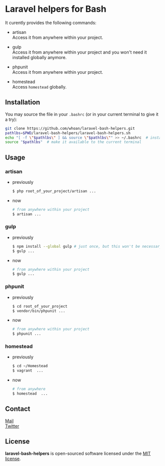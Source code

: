 Laravel helpers for Bash
========================

It curently provides the following commands:

- artisan  
    Access it from anywhere within your project.

- gulp  
    Access it from anywhere within your project and you won't need it installed globally anymore.

- phpunit  
    Access it from anywhere within your project.

- homestead  
    Access `homestead` globally.


## Installation

You may source the file in your `.bashrc` (or in your current terminal to give it a try):

```bash
git clone https://github.com/whoan/laravel-bash-helpers.git
pathlbs=$PWD/laravel-bash-helpers/laravel-bash-helpers.sh
echo "[ -f \"$pathlbs\" ] && source \"$pathlbs\"" >> ~/.bashrc  # install it in your .bashrc
source "$pathlbs"  # make it available to the current terminal
```

## Usage

### artisan

* previously

    ```bash
    $ php root_of_your_project/artisan ...
    ```

* now

    ```bash
    # from anywhere within your project
    $ artisan ...
    ```

### gulp

* previously

    ```bash
    $ npm install --global gulp # just once, but this won't be necessary anymore
    $ gulp ...
    ```

* now

    ```bash
    # from anywhere within your project
    $ gulp ...
    ```

### phpunit

* previously

  ```bash
  $ cd root_of_your_project
  $ vendor/bin/phpunit ...
  ```

* now

  ```bash
  # from anywhere within your project
  $ phpunit ...
  ```

### homestead

* previously

    ```bash
    $ cd ~/Homestead
    $ vagrant  ...
    ```

* now

    ```bash
    # from anywhere
    $ homestead  ...
    ```

## Contact

[Mail][mail]  
[Twitter][twitter]

## License

**laravel-bash-helpers** is open-sourced software licensed under the [MIT license](http://opensource.org/licenses/MIT).

[mail]: mailto:abadiejuan@hotmail.com
[twitter]: https://twitter.com/_whoan_
